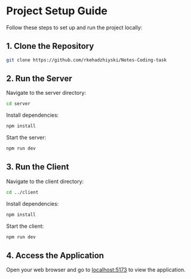 # Project Setup Guide

Follow these steps to set up and run the project locally:

## 1. Clone the Repository

```bash
git clone https://github.com/rkehadzhiyski/Notes-Coding-task
```

## 2. Run the Server

Navigate to the server directory:

```bash
cd server
```

Install dependencies:

```bash
npm install
```

Start the server:

```bash
npm run dev
```

## 3. Run the Client

Navigate to the client directory:

```bash
cd ../client
```

Install dependencies:

```bash
npm install
```

Start the client:

```bash
npm run dev
```

## 4. Access the Application

Open your web browser and go to [localhost:5173](http://localhost:5173/) to view the application.